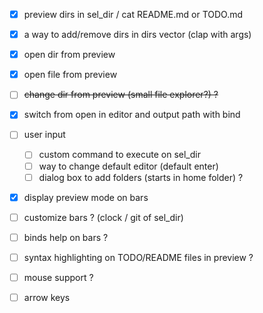 - [x] preview dirs in sel_dir / cat README.md or TODO.md 
- [x] a way to add/remove dirs in dirs vector (clap with args)
- [x] open dir from preview
- [x] open file from preview
- [ ] ~~change dir from preview (small file explorer?) ?~~

- [x] switch from open in editor and output path with bind 
- [ ] user input
    - [ ] custom command to execute on sel_dir
    - [ ] way to change default editor (default enter)
    - [ ] dialog box to add folders (starts in home folder) ?

- [x] display preview mode on bars

- [ ] customize bars ? (clock / git of sel_dir)
- [ ] binds help on bars ?

- [ ] syntax highlighting on TODO/README files in preview ?
- [ ] mouse support ?
- [ ] arrow keys
